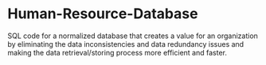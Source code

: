 # Human-Resource-Database

SQL code for a normalized database that creates a value for an organization by eliminating the data inconsistencies and data redundancy issues and making the data retrieval/storing process more efficient and faster.
